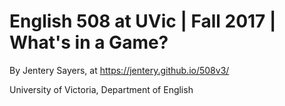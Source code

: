 # English 508 at UVic | Fall 2017 | What's in a Game? 

By Jentery Sayers, at https://jentery.github.io/508v3/

University of Victoria, Department of English 
